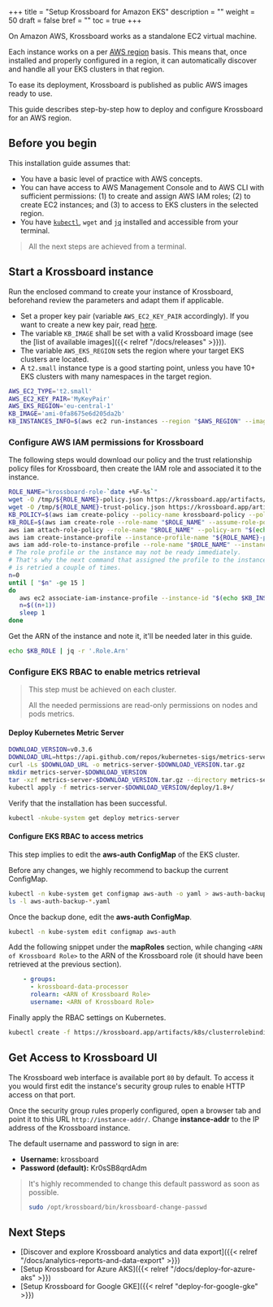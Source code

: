 +++
title = "Setup Krossboard for Amazon EKS"
description = ""
weight = 50
draft = false
bref = ""
toc = true 
+++

On Amazon AWS, Krossboard works as a standalone EC2 virtual machine. 

Each instance works on a per [AWS region](https://docs.aws.amazon.com/en_us/AWSEC2/latest/UserGuide/using-regions-availability-zones.html) basis. This means that, once installed and properly configured in a region, it can automatically discover and handle all your EKS clusters in that region. 

To ease its deployment, Krossboard is published as public AWS images ready to use.

This guide describes step-by-step how to deploy and configure Krossboard for an AWS region. 

## Before you begin
This installation guide assumes that:

* You have a basic level of practice with AWS concepts.
* You can have access to AWS Management Console and to AWS CLI with sufficient permissions: (1) to create and assign AWS IAM roles; (2) to create EC2 instances; and (3) to access to EKS clusters in the selected region.
* You have [`kubectl`](https://kubernetes.io/fr/docs/tasks/tools/install-kubectl/), `wget` and [`jq`](https://stedolan.github.io/jq/) installed and accessible from your terminal.

> All the next steps are achieved from a terminal.

## Start a Krossboard instance
Run the enclosed command to create your instance of Krossboard, beforehand review the parameters and adapt them if applicable.
  * Set a proper key pair (variable `AWS_EC2_KEY_PAIR` accordingly). If you want to create a new key pair, read [here](https://docs.aws.amazon.com/cli/latest/userguide/cli-services-ec2-keypairs.html).
  * The variable `KB_IMAGE` shall be set with a valid Krossboard image (see the [list of available images]({{< relref "/docs/releases" >}})).
  * The variable `AWS_EKS_REGION` sets the region where your target EKS clusters are located.
  * A `t2.small` instance type is a good starting point, unless you have 10+ EKS clusters with many namespaces in the target region.

```sh
AWS_EC2_TYPE='t2.small'
AWS_EC2_KEY_PAIR='MyKeyPair'
AWS_EKS_REGION='eu-central-1'
KB_IMAGE='ami-0fa8675e6d205da2b'
KB_INSTANCES_INFO=$(aws ec2 run-instances --region "$AWS_REGION" --image-id "$KB_IMAGE" --instance-type "$AWS_EC2_TYPE" --key-name "$AWS_EC2_KEY_PAIR" --count 1)
```

### Configure AWS IAM permissions for Krossboard
The following steps would download our policy and the trust relationship policy files for Krossboard, then create the IAM role and associated it to the instance.

```bash
ROLE_NAME="krossboard-role-`date +%F-%s`"
wget -O /tmp/${ROLE_NAME}-policy.json https://krossboard.app/artifacts/aws/krossboard-role-policy.json
wget -O /tmp/${ROLE_NAME}-trust-policy.json https://krossboard.app/artifacts/aws/krossboard-role-trust-policy.json
KB_POLICY=$(aws iam create-policy --policy-name krossboard-policy --policy-document file:///tmp/${ROLE_NAME}-policy.json)
KB_ROLE=$(aws iam create-role --role-name "$ROLE_NAME" --assume-role-policy-document file:///tmp/${ROLE_NAME}-trust-policy.json)
aws iam attach-role-policy --role-name "$ROLE_NAME" --policy-arn "$(echo $KB_POLICY | jq -r '.Policy.Arn')"
aws iam create-instance-profile --instance-profile-name "${ROLE_NAME}-profile"
aws iam add-role-to-instance-profile --role-name "$ROLE_NAME" --instance-profile-name "${ROLE_NAME}-profile"
# The role profile or the instance may not be ready immediately.
# That's why the next command that assigned the profile to the instance
# is retried a couple of times.
n=0
until [ "$n" -ge 15 ]
do
   aws ec2 associate-iam-instance-profile --instance-id "$(echo $KB_INSTANCES_INFO | jq -r '.Instances[0].InstanceId')" --iam-instance-profile Name="${ROLE_NAME}-profile" && break
   n=$((n+1)) 
   sleep 1
done
```

Get the ARN of the instance and note it, it'll be needed later in this guide.

```sh
echo $KB_ROLE | jq -r '.Role.Arn'
```


### Configure EKS RBAC to enable metrics retrieval
> This step must be achieved on each cluster.
> 
> All the needed permissions are read-only permissions on nodes and pods metrics.


#### Deploy Kubernetes Metric Server

```bash
DOWNLOAD_VERSION=v0.3.6
DOWNLOAD_URL=https://api.github.com/repos/kubernetes-sigs/metrics-server/tarball/${DOWNLOAD_VERSION}
curl -Ls $DOWNLOAD_URL -o metrics-server-$DOWNLOAD_VERSION.tar.gz
mkdir metrics-server-$DOWNLOAD_VERSION
tar -xzf metrics-server-$DOWNLOAD_VERSION.tar.gz --directory metrics-server-$DOWNLOAD_VERSION --strip-components 1
kubectl apply -f metrics-server-$DOWNLOAD_VERSION/deploy/1.8+/
```

Verify that the installation has been successful.

```bash
kubectl -nkube-system get deploy metrics-server
```


#### Configure EKS RBAC to access metrics

This step implies to edit the **aws-auth ConfigMap** of the EKS cluster.

Before any changes, we highly recommend to backup the current ConfigMap.

```bash
kubectl -n kube-system get configmap aws-auth -o yaml > aws-auth-backup-$(date +%F).yaml
ls -l aws-auth-backup-*.yaml
```

Once the backup done, edit the **aws-auth ConfigMap**.

```bash
kubectl -n kube-system edit configmap aws-auth
```

Add the following snippet under the **mapRoles** section, while changing `<ARN of Krossboard Role>` to the ARN of the Krossboard role (it should have been retrieved at the previous section).

```yaml
    - groups:
      - krossboard-data-processor
      rolearn: <ARN of Krossboard Role>
      username: <ARN of Krossboard Role>
```

Finally apply the RBAC settings on Kubernetes.

```bash
kubectl create -f https://krossboard.app/artifacts/k8s/clusterrolebinding-eks.yml
```

## Get Access to Krossboard UI
The Krossboard web interface is available port `80` by default. To access it you would first edit the instance's security group rules to enable HTTP access on that port.

Once the security group rules properly configured, open a browser tab and point it to this URL `http://instance-addr/`. Change **instance-addr** to the IP address of the Krossboard instance.

The default username and password to sign in are:

* **Username:** krossboard
* **Password (default):** Kr0sSB8qrdAdm

> It's highly recommended to change this default password as soon as possible. 
> ```bash
> sudo /opt/krossboard/bin/krossboard-change-passwd
> ```

## Next Steps
* [Discover and explore Krossboard analytics and data export]({{< relref "/docs/analytics-reports-and-data-export" >}})
* [Setup Krossboard for Azure AKS]({{< relref "/docs/deploy-for-azure-aks" >}})
* [Setup Krossboard for Google GKE]({{< relref "deploy-for-google-gke" >}})
